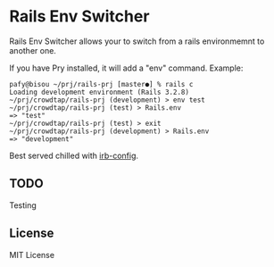 Rails Env Switcher
===================

Rails Env Switcher allows your to switch from a rails environmemnt to another one.

If you have Pry installed, it will add a "env" command. Example:

```
pafy@bisou ~/prj/rails-prj [master●] % rails c
Loading development environment (Rails 3.2.8)
~/prj/crowdtap/rails-prj (development) > env test
~/prj/crowdtap/rails-prj (test) > Rails.env
=> "test"
~/prj/crowdtap/rails-prj (test) > exit
~/prj/crowdtap/rails-prj (development) > Rails.env
=> "development"

```

Best served chilled with [irb-config](https://github.com/nviennot/irb-config).

TODO
----

Testing


License
-------

MIT License
